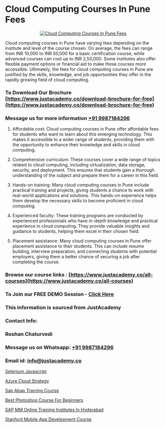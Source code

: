 # Cloud Computing Courses In Pune Fees

<p align="center">
  <a href="https://justacademy.co/all-courses">
    <img src="https://ibb.co/7V3H11Z" alt="Cloud Computing Courses In Pune Fees">
  </a>
</p>


Cloud computing courses in Pune have varying fees depending on the institute and level of the course chosen. On average, the fees can range from INR 10,000 to INR 50,000 for a basic certification course, while advanced courses can cost up to INR 2,50,000. Some institutes also offer flexible payment options or financial aid to make these courses more accessible. Ultimately, the fees for cloud computing courses in Pune are justified by the skills, knowledge, and job opportunities they offer in the rapidly growing field of cloud computing.
### To Download Our Brochure [https://www.justacademy.co/download-brochure-for-free](https://www.justacademy.co/download-brochure-for-free)
### Message us for more information [+91 9987184296](https://api.whatsapp.com/send?phone=919987184296)
1) Affordable cost: Cloud computing courses in Pune offer affordable fees for students who want to learn about this emerging technology. This makes it accessible to a wider range of students, providing them with the opportunity to enhance their knowledge and skills in cloud computing.

2) Comprehensive curriculum: These courses cover a wide range of topics related to cloud computing, including virtualization, data storage, security, and deployment. This ensures that students gain a thorough understanding of the subject and prepare them for a career in this field.

3) Hands-on training: Many cloud computing courses in Pune include practical training and projects, giving students a chance to work with real-world applications and solutions. This hands-on experience helps them develop the necessary skills to become proficient in cloud computing.

4) Experienced faculty: These training programs are conducted by experienced professionals who have in-depth knowledge and practical experience in cloud computing. They provide valuable insights and guidance to students, helping them excel in their chosen field.

5) Placement assistance: Many cloud computing courses in Pune offer placement assistance to their students. This can include resume building, interview preparation, and connecting students with potential employers, giving them a better chance of securing a job after completing the course.

### Browse our course links : [https://www.justacademy.co/all-courses](https://www.justacademy.co/all-courses) 
### To Join our FREE DEMO Session - [Click Here](https://www.justacademy.co/register-for-course-demo)


### This information is sourced from JustAcademy
### Contact Info:
### Roshan Chaturvedi
### Message us on Whatsapp: [+91 9987184296](https://api.whatsapp.com/send?phone=919987184296)
### Email id: [info@justacademy.co](mailto:info@justacademy.co)
                
[Selenium Javascript](https://www.linkedin.com/pulse/selenium-javascript-software-training-sunnyvale-jbe3c?trackingId=hXU1bw8EK1QTviR0hjqTvw%3D%3D&lipi=urn%3Ali%3Apage%3Ad_flagship3_company_admin%3BuOGAPcWcQnScqXWa77%2Fzaw%3D%3D)

[Azure Cloud Strategy](https://www.linkedin.com/pulse/azure-cloud-strategy-justacademy-delhi-brjpc?trackingId=uB591wPEfTdOGtlqtEmSUQ%3D%3D&lipi=urn%3Ali%3Apage%3Ad_flagship3_company_admin%3BiK8uaYXISG24DaU4tVx5cA%3D%3D)

[Sap Abap Training Course](https://medium.com/@roneet705/sap-abap-training-course-1c2eef3483b5)

[Best Photoshop Course For Beginners](https://medium.com/@prempja40/best-photoshop-course-for-beginners-cb72a196da2a)

[SAP MM Online Training Institutes In Hyderabad](https://justacademyin.github.io/Articles/SAP-MM-Online-Training-Institutes-In-Hyderabad)

[Stanford Mobile App Development Course](https://justacademyin.github.io/Articles/Stanford-Mobile-App-Development-Course)


